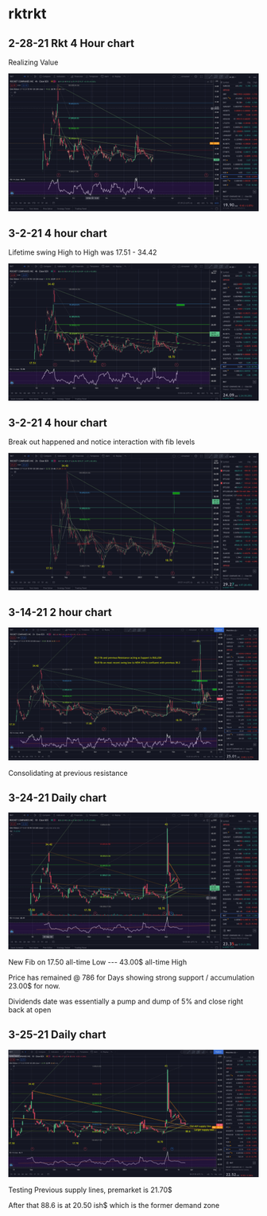# rktrkt


## 2-28-21 Rkt 4 Hour chart

Realizing Value

![alt text](https://github.com/MartianXIII/rktrkt/blob/main/rkt1.png?raw=true)


## 3-2-21 4 hour chart

Lifetime swing High to High was 17.51 - 34.42

![alt text](https://github.com/MartianXIII/rktrkt/blob/main/rkt2.png?raw=true)


## 3-2-21 4 hour chart

Break out happened and notice interaction with fib levels

![alt text](https://github.com/MartianXIII/rktrkt/blob/main/rkt3.png?raw=true)

## 3-14-21 2 hour chart

![alt text](https://github.com/MartianXIII/rktrkt/blob/main/rkt4.png?raw=true)

Consolidating at previous resistance

## 3-24-21 Daily chart

![alt text](https://github.com/MartianXIII/rktrkt/blob/main/rkt5.png?raw=true)

New Fib on 17.50 all-time Low --- 43.00$ all-time High

Price has remained @ 786 for Days showing strong support / accumulation 23.00$ for now.

Dividends date was essentially a pump and dump of 5% and close right back at open

## 3-25-21 Daily chart

![alt text](https://github.com/MartianXIII/rktrkt/blob/main/rkt6.png?raw=true)

Testing Previous supply lines, premarket is 21.70$

After that 88.6 is at 20.50 ish$ which is the former demand zone
